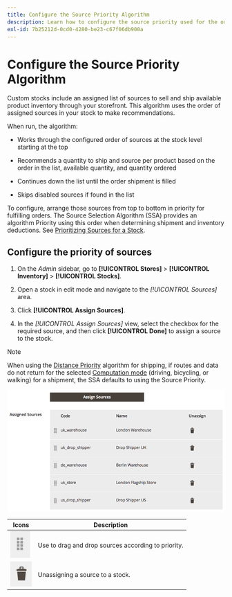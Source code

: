 ```yaml
---
title: Configure the Source Priority Algorithm
description: Learn how to configure the source priority used for the order of assigned sources in your stock to make recommendations.
exl-id: 7b25212d-0cd0-4280-be23-c67f06db900a
---
```

# Configure the Source Priority Algorithm

Custom stocks include an assigned list of sources to sell and ship available product inventory through your storefront. This algorithm uses the order of assigned sources in your stock to make recommendations.

When run, the algorithm:

- Works through the configured order of sources at the stock level starting at the top

- Recommends a quantity to ship and source per product based on the order in the list, available quantity, and quantity ordered

- Continues down the list until the order shipment is filled

- Skips disabled sources if found in the list

To configure, arrange those sources from top to bottom in priority for fulfilling orders. The Source Selection Algorithm (SSA) provides an algorithm Priority using this order when determining shipment and inventory deductions. See [Prioritizing Sources for a Stock](stocks-prioritize-sources.md).

## Configure the priority of sources

1. On the _Admin_ sidebar, go to **[!UICONTROL Stores]** > **[!UICONTROL Inventory]** > **[!UICONTROL Stocks]**.

1. Open a stock in edit mode and navigate to the _[!UICONTROL Sources]_ area.

1. Click **[!UICONTROL Assign Sources]**.

1. In the _[!UICONTROL Assign Sources]_ view, select the checkbox for the required source, and then click **[!UICONTROL Done]** to assign a source to the stock.

>[!NOTE]
>
>When using the [Distance Priority](distance-priority-algorithm.md) algorithm for shipping, if routes and data do not return for the selected [Computation mode](distance-priority-algorithm.md) (driving, bicycling, or walking) for a shipment, the SSA defaults to using the Source Priority.

![Source order after prioritization](assets/inventory-stock-priority-after.png)

| Icons                                        | Description                                                    |
|----------------------------------------------|----------------------------------------------------------------|
| ![drag and drop the icon to set priority](assets/icon-drag-and-drop-action.png) | Use to drag and drop sources according to priority. |
| ![click icon to unassign a source](assets/icon-delete-action.png) | Unassigning a source to a stock. |
